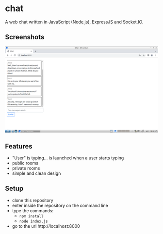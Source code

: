 # chat
A web chat written in JavaScript (Node.js), ExpressJS and Socket.IO.

## Screenshots
![Chat screenshot](screenshots/screenshot-01.png)

## Features
* "User" is typing... is launched when a user starts typing
* public rooms
* private rooms
* simple and clean design

## Setup
* clone this repository
* enter inside the repository on the command line
* type the commands:
  * `npm install`
  * `node index.js`
* go to the url http://localhost:8000
